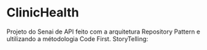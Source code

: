 # ClinicHealth
Projeto do Senai de API feito com a arquitetura Repository Pattern e ultilizando a métodologia Code First.
StoryTelling:
